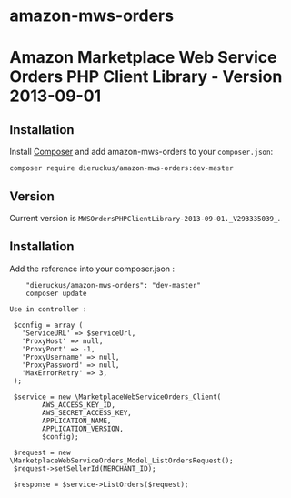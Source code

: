 # amazon-mws-orders
Amazon Marketplace Web Service Orders PHP Client Library - Version 2013-09-01
=================================================

Installation
------------

Install [Composer](http://getcomposer.org/) and add amazon-mws-orders to your `composer.json`:

    composer require dieruckus/amazon-mws-orders:dev-master

Version
-------

Current version is `MWSOrdersPHPClientLibrary-2013-09-01._V293335039_`.

Installation
----------
Add the reference into your composer.json : 
```
    "dieruckus/amazon-mws-orders": "dev-master"
	composer update
```

```
Use in controller :

 $config = array (
   'ServiceURL' => $serviceUrl,
   'ProxyHost' => null,
   'ProxyPort' => -1,
   'ProxyUsername' => null,
   'ProxyPassword' => null,
   'MaxErrorRetry' => 3,
 );

 $service = new \MarketplaceWebServiceOrders_Client(
        AWS_ACCESS_KEY_ID,
        AWS_SECRET_ACCESS_KEY,
        APPLICATION_NAME,
        APPLICATION_VERSION,
        $config);
		
 $request = new \MarketplaceWebServiceOrders_Model_ListOrdersRequest();
 $request->setSellerId(MERCHANT_ID);
 
 $response = $service->ListOrders($request);
 ```